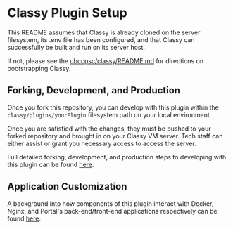 # Classy Plugin Setup

This README assumes that Classy is already cloned on the server filesystem, its .env file has been configured, and that Classy can successfully be built and run on its server host.

If not, please see the [ubccpsc/classy/README.md](https://github.com/ubccpsc/classy/blob/master/README.md) for directions on bootstrapping Classy.

## Forking, Development, and Production

Once you fork this repository, you can develop with this plugin within the `classy/plugins/yourPlugin` filesystem path on your local environment. 

Once you are satisfied with the changes, they must be pushed to your forked repository and brought in on your Classy VM server. Tech staff can either assist or grant you necessary access to access the server.

Full detailed forking, development, and production steps to developing with this plugin can be found [here](https://github.com/ubccpsc/classy/blob/master/docs/developer/customization.md#steps-to-customize-plugin).

## Application Customization

A background into how components of this plugin interact with Docker, Nginx, and Portal's back-end/front-end applications respectively can be found [here](https://github.com/ubccpsc/classy/blob/master/docs/developer/customization.md#application-customization).

